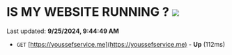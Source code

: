# IS MY WEBSITE RUNNING ? [![](https://img.shields.io/static/v1?label=Sponsor&message=%E2%9D%A4&logo=GitHub&color=%23fe8e86)](https://github.com/sponsors/Youssef-Lehmam)

Last updated: **9/25/2024, 9:44:49 AM**

- `GET` [https://youssefservice.me](https://youssefservice.me) - **Up** (112ms)
